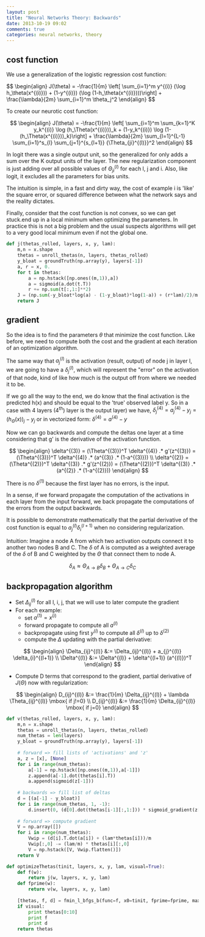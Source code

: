 ```yaml
---
layout: post
title: "Neural Networks Theory: Backwards"
date: 2013-10-19 09:02
comments: true
categories: neural networks, theory
---
```



## cost function

We use a generalization of the logistic regression cost function:

$$
\begin{align}
J(\theta) = -\frac{1}{m} \left[ \sum_{i=1}^m y^{(i)} (\log h_\theta(x^{(i)})) + (1-y^{(i)}) (\log (1-h_\theta(x^{(i)})))\right] + \frac{\lambda}{2m} \sum_{i=1}^m \theta_j^2 
\end{align}
\$$

To create our neurotic cost function:

$$
\begin{align}
J(\theta) = -\frac{1}{m} \left[ \sum_{i=1}^m \sum_{k=1}^K y_k^{(i)} \log (h_\Theta(x^{(i)}))_k + (1-y_k^{(i)}) \log (1-(h_\Theta(x^{(i)}))_k)\right] + \frac{\lambda}{2m} \sum_{l=1}^{L-1} \sum_{i=1}^s_{l} \sum_{j=1}^{s_{l+1}} {\Theta_{ji}^{(l)}}^2
\end{align}
$$

In logit there was a single output unit, so the generalized for only adds a sum over the K output units of the layer. The new regularization component is just adding over all possible values of $\Theta_{ji}^{(l)}$ for each l, j and i. Also, like logit, it excludes all the parameters for bias units.

The intuition is simple, in a fast and dirty way, the cost of example i is 'like' the square error, or squared difference between what the network says and the reality dictates.

Finally, consider that the cost function is not convex, so we can get stuck.end up in a local minimum when optimizing the parameters. In practice this is not a big problem and the usual suspects algorithms will get to a very good local minimum even if not the global one.

```python cost function
def j(thetas_rolled, layers, x, y, lam):
    m,n = x.shape
    thetas = unroll_thetas(n, layers, thetas_rolled)
    y_bloat = groundTruth(np.array(y), layers[-1])
    a, r = x, 0.
    for t in thetas:
        a = np.hstack([np.ones((m,1)),a])
        a = sigmoid(a.dot(t.T))
        r += np.sum(t[:,1:]**2)    
    J = (np.sum(-y_bloat*log(a) - (1-y_bloat)*log(1-a)) + (r*lam)/2)/m
    return J
```

## gradient

So the idea is to find the parameters $\theta$ that minimize the cost function. Like before, we need to compute both the cost and the gradient at each iteration of an optimization algorithm.

The same way that $a_j^{(l)}$ is the activation (result, output) of node j in layer l, we are going to have a $\delta_j^{(l)}$, which will represent the "error" on the activation of that node, kind of like how much is the output off from where we needed it to be.

If we go all the way to the end, we do know that the final activation is the predicted h(x) and should be equal to the 'true' observed label y. So in a case with 4 layers (4<sup>th</sup>) layer is the output layer) we have, $\delta_j^{(4)} = a_j^{(4)} - y_j = (h_{\Theta}(x))_j - y_j$ or in vectorized form: $\delta^{(4)} = a^{(4)} - y$

Now we can go backwards and compute the deltas one layer at a time considering that g' is the derivative of the activation function.

$$
\begin{align}
\delta^{(3)} = (\Theta^{(3)})^T \delta^{(4)} .* g'(z^{(3)}) = (\Theta^{(3)})^T \delta^{(4)} .* (a^{(3)} .* (1-a^{(3)}))
\\
\delta^{(2)} = (\Theta^{(2)})^T \delta^{(3)} .* g'(z^{(2)}) = (\Theta^{(2)})^T \delta^{(3)} .* (a^{(2)} .* (1-a^{(2)}))
\end{align}
$$


There is no $\delta^{(1)}$ because the first layer has no errors, is the input.

In a sense, if we forward propagate the computation of the activations in each layer from the input forward, we back propagate the computations of the errors from the output backwards.

It is possible to demonstrate mathematically that the partial derivative of the cost function is equal to $a_j^{(l)} \delta_i^{(l+1)}$ when no considering regularization.


Intuition: Imagine a node A from which two activation outputs connect it to another two nodes B and C. The $\delta$ of A is computed as a weighted average of the $\delta$ of B and C weighted by the $\Theta$ that connect them to node A.

$$
\delta_A \approx \Theta_{A \to B} \delta_B + \Theta_{A \to C} \delta_C
$$

## backpropagation algorithm

- Set $\Delta_{ij}^{(l)}$ for all l, i, j, that we will use to later compute the gradient
- For each example:
    - set $a^{(1)} = x^{(i)}$
	- forward propagate to compute all $a^{(l)}$
	- backpropagate using first $y^{(i)}$ to compute all $\delta^{(l)}$ up to $\delta^{(2)}$
	- compute the $\Delta$ updating with the partial derivative:

$$
\begin{align}
\Delta_{ij}^{(l)} &:= \Delta_{ij}^{(l)} + a_{j}^{(l)} \delta_{i}^{(l+1)}
\\
\Delta^{(l)} &:= \Delta^{(l)} + \delta^{(l+1)} (a^{(l)})^T
\end{align}
$$

- Compute D terms that correspond to the gradient, partial derivative of $J(\Theta)$ now with regularization:
	
$$
\begin{align}
D_{ij}^{(l)} &:= \frac{1}{m} \Delta_{ij}^{(l)} + \lambda \Theta_{ij}^{(l)} \mbox{  if j!=0}
\\
D_{ij}^{(l)} &:= \frac{1}{m} \Delta_{ij}^{(l)} \mbox{  if j=0}
\end{align}
$$


```python gradient function and backpropagation
def v(thetas_rolled, layers, x, y, lam):
    m,n = x.shape
    thetas = unroll_thetas(n, layers, thetas_rolled)
    num_thetas = len(layers)
    y_bloat = groundTruth(np.array(y), layers[-1])
    
    # forward => fill lists of 'activations' and 'z'
    a, z = [x], [None]
    for i in range(num_thetas):
        a[-1] = np.hstack([np.ones((m,1)),a[-1]])
        z.append(a[-1].dot(thetas[i].T))
        a.append(sigmoid(z[-1]))
    
    # backwards => fill list of deltas
    d = [(a[-1] - y_bloat)]    
    for i in range(num_thetas, 1, -1):
        d.insert(0, (d[0].dot(thetas[i-1][:,1:])) * sigmoid_gradient(z[i-1]))
    
    # forward => compute gradient
    V = np.array([])
    for i in range(num_thetas):
        Vwip = (d[i].T.dot(a[i]) + (lam*thetas[i]))/m
        Vwip[:,0] -= (lam/m) * thetas[i][:,0]
        V = np.hstack([V, Vwip.flatten()])
    return V

def optimizeThetas(tinit, layers, x, y, lam, visual=True):
    def f(w):
        return j(w, layers, x, y, lam)
    def fprime(w):
        return v(w, layers, x, y, lam)
    
    [thetas, f, d] = fmin_l_bfgs_b(func=f, x0=tinit, fprime=fprime, maxiter=50)
    if visual:
        print thetas[0:10]
        print f
        print d
    return thetas
```










